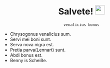 <h1 align=center>Salvete! <img src="https://user-images.githubusercontent.com/42378118/110234147-e3259600-7f4e-11eb-95be-0c4047144dea.gif" width="30"></h1>

<div align=center><code>venalicius bonus</code></div>

* Chrysogonus venalicius sum.
* Servi mei boni sunt.
* Serva nova nigra est.
* Pretia parva(Lennart) sunt.
* Abdi bonus est.
* Benny is Scheiße.

